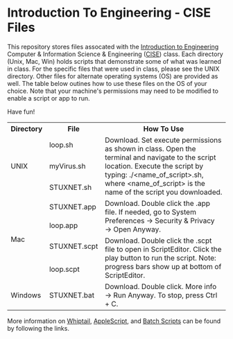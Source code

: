 # Introduction To Engineering - CISE Files

This repository stores files assocated with the [Introduction to Engineering](https://www.cise.ufl.edu/~tarce/egs1006.html) Computer & Information Science & Engineering ([CISE](https://www.cise.ufl.edu/)) class.  Each directory (Unix, Mac, Win) holds scripts that demonstrate some of what was learned in class.  For the specific files that were used in class, please see the UNIX directory.  Other files for alternate operating systems (OS) are provided as well.  The table below outines how to use these files on the OS of your choice.  Note that your machine's permissions may need to be modified to enable a script or app to run.  

Have fun!

<table>
  <tr>
    <th>Directory</th>
    <th>File</th>
    <th>How To Use</th>    
  </tr>
  <tr>
    <td rowspan="3">UNIX</td>
    <td>loop.sh</td>
    <td rowspan="3">Download. Set execute permissions as shown in class.  Open the terminal and navigate to the script location.  Execute the script by typing: ./&ltname_of_script&gt.sh, where &ltname_of_script&gt is the name of the script you downloaded.</td>
  </tr>
  <tr>
    <td>myVirus.sh</td>
  </tr>
  <tr>
    <td>STUXNET.sh</td>
  </tr>
  <tr>
    <td rowspan="4">Mac</td>
    <td>STUXNET.app</td>
    <td rowspan="2">Download. Double click the .app file.  If needed, go to System Preferences &rarr; Security & Privacy &rarr; Open Anyway.</td>
  </tr>
  <tr>
    <td>loop.app</td>
  </tr>
  <tr>
    <td>STUXNET.scpt</td>
    <td rowspan="2">Download. Double click the .scpt file to open in ScriptEditor.  Click the play button to run the script. Note: progress bars show up at bottom of ScriptEditor.</td>
  </tr>
  <tr>
    <td>loop.scpt</td>
  </tr>
    <tr>
    <td>Windows</td>
    <td>STUXNET.bat</td>
    <td>Download.  Double click. More info &rarr; Run Anyway.  To stop, press Ctrl + C.</td>
  </tr>
</table>

More information on [Whiptail](https://en.wikibooks.org/wiki/Bash_Shell_Scripting/Whiptail), [AppleScript](https://developer.apple.com/library/archive/documentation/LanguagesUtilities/Conceptual/MacAutomationScriptingGuide/DisplayDialogsandAlerts.html#//apple_ref/doc/uid/TP40016239-CH15-SW1), and [Batch Scripts](https://www.instructables.com/id/Very-Basic-Batch-Tutorial/) can be found by following the links.
